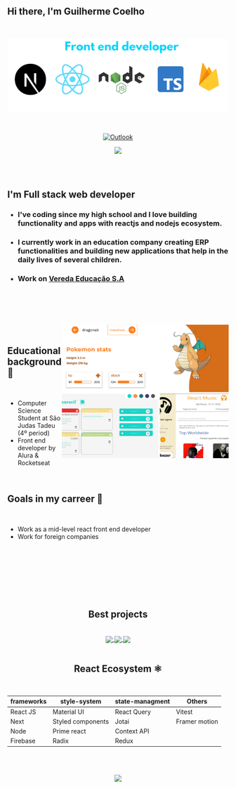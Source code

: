 <h2>Hi there, I'm Guilherme Coelho</h2>

<br>

<p align="center">
<img src="./img/front_end_languages.png"/>
</p>

<br>

<div align="center">

<a href="mailto:gs.coelho_dev@outlook.com" target="_blank" align="center">

![Outlook](https://img.shields.io/badge/Microsoft_Outlook-0078D4?style=for-the-badge&logo=microsoft-outlook&logoColor=white)

<a href='https://www.linkedin.com/in/guilherme-santos-coelho-1b7036210/' target='_blank'><img src='https://img.shields.io/badge/LinkedIn-0077B5?style=for-the-badge&logo=linkedin&logoColor=white'/></a>
</a>

</div>

<br>
<br>

## I'm Full stack web developer

- ### I've coding since my high school and I love building functionality and apps with reactjs and nodejs ecosystem.
- ### I currently work in an education company creating ERP functionalities and building new applications that help in the daily lives of several children.
- ### Work on <a href="https://www.instagram.com/escolavereda/" target="_blank">Vereda Educação S.A</a>

<br/>

<br/><br/>

<div>
<img src="./img/background_projects.png" align="right" width="380px"/>

<br/>

## Educational background 📒

<br/>

- Computer Science Student at São Judas Tadeu (4º period)
- Front end developer by Alura & Rocketseat

<br/>

## Goals in my carreer 🚀

<br/>

- Work as a mid-level react front end developer
- Work for foreign companies

<br/>

<br/>

</div>

<br/><br/>

<br/>
</div>
<h2 align="center">Best projects</h2>

<br>

<div align="center">
<a href="https://github.com/GuiCoelho-S/BoostYourself" target="_blank">
  <img align="center" src="https://github-readme-stats.vercel.app/api/pin/?username=GuiCoelho-S&repo=BoostYourself&theme=github_dark" />
</a>
<a href="https://github.com/GuiCoelho-S/ReactMusic" target="_blank">
  <img align="center" src="https://github-readme-stats.vercel.app/api/pin/?username=GuiCoelho-S&repo=ReactMusic&theme=github_dark" />
</a>
<a href="https://github.com/GuiCoelho-S/Pokedex-v3" target="_blank">
  <img align="center" src="https://github-readme-stats.vercel.app/api/pin/?username=GuiCoelho-S&repo=Pokedex-v3&theme=github_dark" />
</a>
</div>

<br/>
<h2 align="center"> React Ecosystem ⚛</h2>️

<div align="center">

| frameworks | style-system      | state-managment | Others        |
| ---------- | ----------------- | --------------- | ------------- |
| React JS   | Material UI       | React Query     | Vitest        |
| Next       | Styled components | Jotai           | Framer motion |
| Node       | Prime react       | Context API     |               |
| Firebase   | Radix             | Redux           |               |

</div>
<br/>

<br/>
<p align="center">
<img src="https://github-readme-stats.vercel.app/api?username=GuiCoelho-S&show_icons=true&theme=tokyonight" align="center"/>
</p>
<br>
